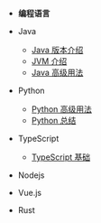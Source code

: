 <!-- docs/_sidebar.md -->
- **编程语言**

- Java
  - [Java 版本介绍](/program_language/java/java_version.md)
  - [JVM 介绍](/program_language/java/jvm.md)
  - [Java 高级用法](/program_language/java/java_advance.md)
- Python
  - [Python 高级用法](/program_language/python/python_advance.md)
  - [Python 总结](/program_language/python/python_summary.md)
- TypeScript
  - [TypeScript 基础](/program_language/typescript/typescript.md)  

- Nodejs

- Vue.js

- Rust